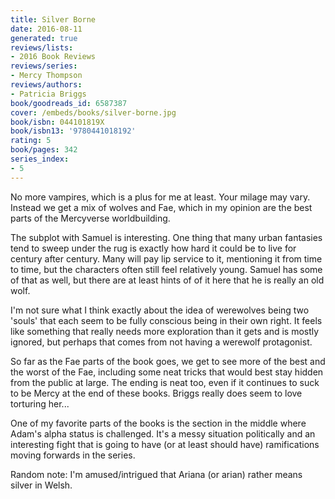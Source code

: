 ```yaml
---
title: Silver Borne
date: 2016-08-11
generated: true
reviews/lists:
- 2016 Book Reviews
reviews/series:
- Mercy Thompson
reviews/authors:
- Patricia Briggs
book/goodreads_id: 6587387
cover: /embeds/books/silver-borne.jpg
book/isbn: 044101819X
book/isbn13: '9780441018192'
rating: 5
book/pages: 342
series_index:
- 5
---
```

No more vampires, which is a plus for me at least. Your milage may vary. Instead we get a mix of wolves and Fae, which in my opinion are the best parts of the Mercyverse worldbuilding.  

The subplot with Samuel is interesting. One thing that many urban fantasies tend to sweep under the rug is exactly how hard it could be to live for century after century. Many will pay lip service to it, mentioning it from time to time, but the characters often still feel relatively young. Samuel has some of that as well, but there are at least hints of of it here that he is really an old wolf.  

<!--more-->

I'm not sure what I think exactly about the idea of werewolves being two 'souls' that each seem to be fully conscious being in their own right. It feels like something that really needs more exploration than it gets and is mostly ignored, but perhaps that comes from not having a werewolf protagonist.  

So far as the Fae parts of the book goes, we get to see more of the best and the worst of the Fae, including some neat tricks that would best stay hidden from the public at large. The ending is neat too, even if it continues to suck to be Mercy at the end of these books. Briggs really does seem to love torturing her...  

One of my favorite parts of the books is the section in the middle where Adam's alpha status is challenged. It's a messy situation politically and an interesting fight that is going to have (or at least should have) ramifications moving forwards in the series.  

Random note: I'm amused/intrigued that Ariana (or arian) rather means silver in Welsh.